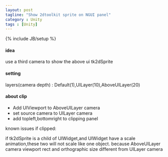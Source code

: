 ```yaml
---
layout: post
tagline: "Show 2dtoolkit sprite on NGUI panel"
category : Unity
tags : [Unity]
---
```

{% include JB/setup %}

#### idea

use a third camera to show the above ui tk2dSprite

#### setting

layers(camera depth) : Default(1),UILayer(10),AboveUILayer(20)

#### about clip

- Add UIViewport to AboveUILayer camera
- set source camera to UILayer camera
- add topleft,bottomright to clipping panel

known issues if clipped:

if tk2dSprite is a child of UIWidget,and UIWidget have a scale animation,these two will not scale like one object.
because AboveUILayer camera viewport rect and orthographic size different from UILayer camera
